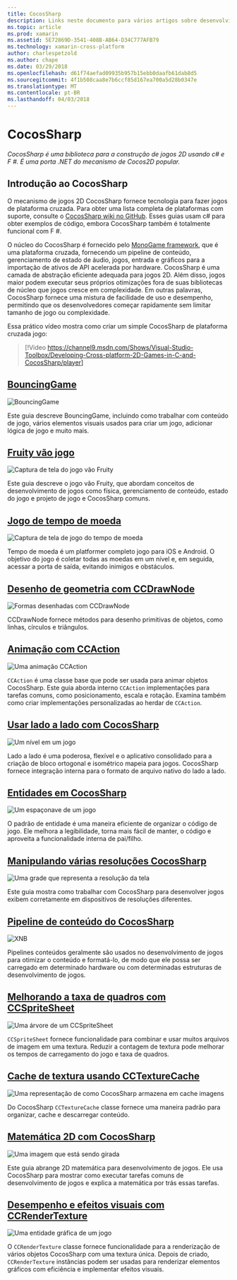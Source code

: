 ```yaml
---
title: CocosSharp
description: Links neste documento para vários artigos sobre desenvolvimento de jogos com CocosSharp.
ms.topic: article
ms.prod: xamarin
ms.assetid: 5E72869D-3541-408B-AB64-D34C777AFB79
ms.technology: xamarin-cross-platform
author: charlespetzold
ms.author: chape
ms.date: 03/29/2018
ms.openlocfilehash: d61f74aefad09935b957b15ebb0daafb61dab8d5
ms.sourcegitcommit: 4f1b508caa8e7b6ccf85d167ea700a5d28b0347e
ms.translationtype: MT
ms.contentlocale: pt-BR
ms.lasthandoff: 04/03/2018
---
```

# <a name="cocossharp"></a>CocosSharp

_CocosSharp é uma biblioteca para a construção de jogos 2D usando c# e F #. É uma porta .NET do mecanismo de Cocos2D popular._

## <a name="introduction-to-cocossharp"></a>Introdução ao CocosSharp

O mecanismo de jogos 2D CocosSharp fornece tecnologia para fazer jogos de plataforma cruzada. Para obter uma lista completa de plataformas com suporte, consulte o [CocosSharp wiki no GitHub](https://github.com/mono/CocosSharp/wiki).
Esses guias usam c# para obter exemplos de código, embora CocosSharp também é totalmente funcional com F #.

O núcleo do CocosSharp é fornecido pelo [MonoGame framework](http://www.monogame.net/), que é uma plataforma cruzada, fornecendo um pipeline de conteúdo, gerenciamento de estado de áudio, jogos, entrada e gráficos para a importação de ativos de API acelerada por hardware.
CocosSharp é uma camada de abstração eficiente adequada para jogos 2D.
Além disso, jogos maior podem executar seus próprios otimizações fora de suas bibliotecas de núcleo que jogos cresce em complexidade. Em outras palavras, CocosSharp fornece uma mistura de facilidade de uso e desempenho, permitindo que os desenvolvedores começar rapidamente sem limitar tamanho de jogo ou complexidade.

Essa prático vídeo mostra como criar um simple CocosSharp de plataforma cruzada jogo:

> [!Video https://channel9.msdn.com/Shows/Visual-Studio-Toolbox/Developing-Cross-platform-2D-Games-in-C-and-CocosSharp/player]

## <a name="bouncinggamegraphics-gamescocossharpbouncing-gamemd"></a>[BouncingGame](~/graphics-games/cocossharp/bouncing-game.md)

![BouncingGame](images/bouncing-game.png "BouncingGame")

Este guia descreve BouncingGame, incluindo como trabalhar com conteúdo de jogo, vários elementos visuais usados para criar um jogo, adicionar lógica de jogo e muito mais.

## <a name="fruity-falls-gamegraphics-gamescocossharpfruity-fallsmd"></a>[Fruity vão jogo](~/graphics-games/cocossharp/fruity-falls.md)

![Captura de tela do jogo vão Fruity](images/fruity-falls.png "Fruity vão captura de tela de jogo")

Este guia descreve o jogo vão Fruity, que abordam conceitos de desenvolvimento de jogos como física, gerenciamento de conteúdo, estado do jogo e projeto de jogo e CocosSharp comuns.  

## <a name="coin-time-gamegraphics-gamescocossharpcointimemd"></a>[Jogo de tempo de moeda](~/graphics-games/cocossharp/cointime.md)

![Captura de tela de jogo do tempo de moeda](images/cointime.png "captura de tela de jogo do tempo de moeda")

Tempo de moeda é um platformer completo jogo para iOS e Android. O objetivo do jogo é coletar todas as moedas em um nível e, em seguida, acessar a porta de saída, evitando inimigos e obstáculos.

## <a name="drawing-geometry-with-ccdrawnodegraphics-gamescocossharpccdrawnodemd"></a>[Desenho de geometria com CCDrawNode](~/graphics-games/cocossharp/ccdrawnode.md)

![Formas desenhadas com CCDrawNode](images/ccdrawnode.png "formas desenhadas com CCDrawNode")

CCDrawNode fornece métodos para desenho primitivas de objetos, como linhas, círculos e triângulos.

## <a name="animating-with-ccactiongraphics-gamescocossharpccactionmd"></a>[Animação com CCAction](~/graphics-games/cocossharp/ccaction.md)

![Uma animação CCAction](images/ccaction.png "CCAction A animação")

`CCAction` é uma classe base que pode ser usada para animar objetos CocosSharp. Este guia aborda interno `CCAction` implementações para tarefas comuns, como posicionamento, escala e rotação. Examina também como criar implementações personalizadas ao herdar de `CCAction`.

## <a name="using-tiled-with-cocossharpgraphics-gamescocossharptiledmd"></a>[Usar lado a lado com CocosSharp](~/graphics-games/cocossharp/tiled.md)

![Um nível em um jogo](images/tiled.png "um nível em um jogo")

Lado a lado é uma poderosa, flexível e o aplicativo consolidado para a criação de bloco ortogonal e isométrico mapeia para jogos. CocosSharp fornece integração interna para o formato de arquivo nativo do lado a lado.

## <a name="entities-in-cocossharpgraphics-gamescocossharpentitiesmd"></a>[Entidades em CocosSharp](~/graphics-games/cocossharp/entities.md)

![Um espaçonave de um jogo](images/entities.png "um espaçonave de um jogo")

O padrão de entidade é uma maneira eficiente de organizar o código de jogo. Ele melhora a legibilidade, torna mais fácil de manter, o código e aproveita a funcionalidade interna de pai/filho.

## <a name="handling-multiple-resolutions-in-cocossharpgraphics-gamescocossharpresolutionsmd"></a>[Manipulando várias resoluções CocosSharp](~/graphics-games/cocossharp/resolutions.md)

![Uma grade que representa a resolução da tela](images/resolutions.png "uma grade que representa a resolução da tela")

Este guia mostra como trabalhar com CocosSharp para desenvolver jogos exibem corretamente em dispositivos de resoluções diferentes.

## <a name="cocossharp-content-pipelinegraphics-gamescocossharpcontent-pipelineindexmd"></a>[Pipeline de conteúdo do CocosSharp](~/graphics-games/cocossharp/content-pipeline/index.md)

![XNB](images/content-pipeline.png "XNB")

Pipelines conteúdos geralmente são usados no desenvolvimento de jogos para otimizar o conteúdo e formatá-lo, de modo que ele possa ser carregado em determinado hardware ou com determinadas estruturas de desenvolvimento de jogos.

## <a name="improving-frame-rate-with-ccspritesheetgraphics-gamescocossharpccspritesheetmd"></a>[Melhorando a taxa de quadros com CCSpriteSheet](~/graphics-games/cocossharp/ccspritesheet.md)

![Uma árvore de um CCSpriteSheet](images/ccspritesheet.png "uma árvore de um CCSpriteSheet")

`CCSpriteSheet` fornece funcionalidade para combinar e usar muitos arquivos de imagem em uma textura. Reduzir a contagem de textura pode melhorar os tempos de carregamento do jogo e taxa de quadros.

## <a name="texture-caching-using-cctexturecachegraphics-gamescocossharptexture-cachemd"></a>[Cache de textura usando CCTextureCache](~/graphics-games/cocossharp/texture-cache.md)

![Uma representação de como CocosSharp armazena em cache imagens](images/texture-cache.png "uma representação de como CocosSharp armazena em cache imagens")

Do CocosSharp `CCTextureCache` classe fornece uma maneira padrão para organizar, cache e descarregar conteúdo. 

## <a name="2d-math-with-cocossharpgraphics-gamescocossharpmathmd"></a>[Matemática 2D com CocosSharp](~/graphics-games/cocossharp/math.md)

![Uma imagem que está sendo girada](images/math.png "uma imagem que está sendo girada")

Este guia abrange 2D matemática para desenvolvimento de jogos. Ele usa CocosSharp para mostrar como executar tarefas comuns de desenvolvimento de jogos e explica a matemática por trás essas tarefas.

## <a name="performance-and-visual-effects-with-ccrendertexturegraphics-gamescocossharpccrendertexturemd"></a>[Desempenho e efeitos visuais com CCRenderTexture](~/graphics-games/cocossharp/ccrendertexture.md)

![Uma entidade gráfica de um jogo](images/ccrendertexture.png "uma entidade gráfica de um jogo")

O `CCRenderTexture` classe fornece funcionalidade para a renderização de vários objetos CocosSharp com uma textura única. Depois de criado, `CCRenderTexture` instâncias podem ser usadas para renderizar elementos gráficos com eficiência e implementar efeitos visuais.
